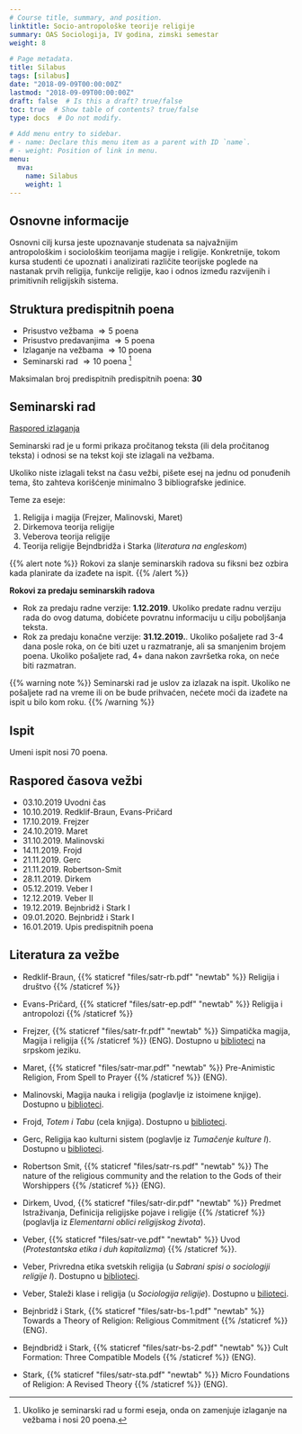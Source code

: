 ```yaml
---
# Course title, summary, and position.
linktitle: Socio-antropološke teorije religije
summary: OAS Sociologija, IV godina, zimski semestar
weight: 8

# Page metadata.
title: Silabus
tags: [silabus]
date: "2018-09-09T00:00:00Z"
lastmod: "2018-09-09T00:00:00Z"
draft: false  # Is this a draft? true/false
toc: true  # Show table of contents? true/false
type: docs  # Do not modify.

# Add menu entry to sidebar.
# - name: Declare this menu item as a parent with ID `name`.
# - weight: Position of link in menu.
menu:
  mva:
    name: Silabus
    weight: 1
---
```


## Osnovne informacije

Osnovni cilj kursa jeste upoznavanje studenata sa najvažnijim antropološkim i sociološkim teorijama magije i religije. Konkretnije, tokom kursa studenti će upoznati i analizirati različite teorijske poglede na nastanak prvih religija, funkcije religije, kao i odnos između razvijenih i primitivnih religijskih sistema.

## Struktura predispitnih poena

- Prisustvo vežbama $\Rightarrow 5$ poena
- Prisustvo predavanjima $\Rightarrow 5$ poena
- Izlaganje na vežbama $\Rightarrow 10$ poena
- Seminarski rad $\Rightarrow 10$ poena [^1]

[^1]: Ukoliko je seminarski rad u formi eseja, onda on zamenjuje izlaganje na vežbama i nosi $20$ poena.

Maksimalan broj predispitnih predispitnih poena: **30**


## Seminarski rad

[Raspored izlaganja](https://docs.google.com/spreadsheets/d/128pSsIMFoJsbPq3L057K0suzfNtb5ykyx1SJcxh3g3s/edit#gid=0)

Seminarski rad je u formi prikaza pročitanog teksta (ili dela pročitanog teksta) i odnosi se na tekst koji ste izlagali na vežbama.

Ukoliko niste izlagali tekst na času vežbi, pišete esej na jednu od ponuđenih tema, što zahteva korišćenje minimalno 3 bibliografske jedinice.

Teme za eseje:

1. Religija i magija (Frejzer, Malinovski, Maret)
2. Dirkemova teorija religije
3. Veberova teorija religije
4. Teorija religije Bejndbridža i Starka (*literatura na engleskom*)


{{% alert note %}}
Rokovi za slanje seminarskih radova su fiksni bez ozbira kada planirate da izađete na ispit.
{{% /alert %}}

**Rokovi za predaju seminarskih radova**

- Rok za predaju radne verzije: **1.12.2019**. Ukoliko predate radnu verziju rada do ovog datuma, dobićete povratnu informaciju u cilju poboljšanja teksta.
- Rok za predaju konačne verzije: **31.12.2019.**. Ukoliko pošaljete rad 3-4 dana posle roka, on će biti uzet u razmatranje, ali sa smanjenim brojem poena. Ukoliko pošaljete rad, 4+ dana nakon završetka roka, on neće biti razmatran.

{{% warning note %}}
Seminarski rad je uslov za izlazak na ispit. Ukoliko ne pošaljete rad na vreme ili on be bude prihvaćen, nećete moći da izađete na ispit u bilo kom roku.
{{% /warning %}}

## Ispit

Umeni ispit nosi $70$ poena.


## Raspored časova vežbi

- 03.10.2019  Uvodni čas
- 10.10.2019. Redklif-Braun, Evans-Pričard
- 17.10.2019. Frejzer
- 24.10.2019. Maret
- 31.10.2019. Malinovski
- 14.11.2019. Frojd
- 21.11.2019. Gerc
- 21.11.2019. Robertson-Smit
- 28.11.2019. Dirkem
- 05.12.2019. Veber I
- 12.12.2019. Veber II
- 19.12.2019. Bejnbridž i Stark I
- 09.01.2020. Bejnbridž i Stark I
- 16.01.2019. Upis predispitnih poena

## Literatura za vežbe

- Redklif-Braun, {{% staticref "files/satr-rb.pdf" "newtab" %}} Religija i društvo {{% /staticref %}}

- Evans-Pričard, {{% staticref "files/satr-ep.pdf" "newtab" %}} Religija i antropolozi {{% /staticref %}}

- Frejzer, {{% staticref "files/satr-fr.pdf" "newtab" %}} Simpatička magija, Magija i religija {{% /staticref %}} (ENG). Dostupno u [biblioteci](https://plus.sr.cobiss.net/opac7/bib/ffns-15/20088576) na srpskom jeziku.

- Maret, {{% staticref "files/satr-mar.pdf" "newtab" %}} Pre-Animistic Religion, From Spell to Prayer {{% /staticref %}} (ENG).

- Malinovski, Magija nauka i religija (poglavlje iz istoimene knjige). Dostupno u [biblioteci](https://plus.sr.cobiss.net/opac7/bib/ffns/55727367).

- Frojd, *Totem i Tabu* (cela knjiga). Dostupno u [biblioteci](https://plus.sr.cobiss.net/opac7/bib/ffns/79453964).

- Gerc, Religija kao kulturni sistem (poglavlje iz *Tumačenje kulture I*). Dostupno u [biblioteci](https://plus.sr.cobiss.net/opac7/bib/ffns-15/139425287).

- Robertson Smit, {{% staticref "files/satr-rs.pdf" "newtab" %}} The nature of the religious community and the relation to the Gods of their Worshippers {{% /staticref %}} (ENG).

- Dirkem, Uvod, {{% staticref "files/satr-dir.pdf" "newtab" %}} Predmet Istraživanja, Definicija religijske pojave i religije {{% /staticref %}} (poglavlja iz *Elementarni oblici religijskog života*).

- Veber, {{% staticref "files/satr-ve.pdf" "newtab" %}} Uvod (*Protestantska etika i duh kapitalizma*) {{% /staticref %}}.

- Veber, Privredna etika svetskih religija (u *Sabrani spisi o sociologiji religije I*). Dostupno u [biblioteci](https://plus.sr.cobiss.net/opac7/bib/ffns-15/76814348).

- Veber, Staleži klase i religija (u *Sociologija religije*). Dostupno u [bilioteci](https://plus.sr.cobiss.net/opac7/bib/ffns-15/298967303).

- Bejnbridž i Stark, {{% staticref "files/satr-bs-1.pdf" "newtab" %}} Towards a Theory of Religion: Religious Commitment {{% /staticref %}} (ENG).

- Bejndbridž i Stark, {{% staticref "files/satr-bs-2.pdf" "newtab" %}} Cult Formation: Three Compatible Models {{% /staticref %}} (ENG).

- Stark, {{% staticref "files/satr-sta.pdf" "newtab" %}} Micro Foundations of Religion: A Revised Theory {{% /staticref %}} (ENG).

